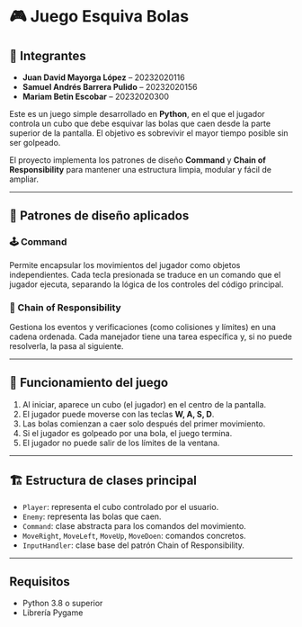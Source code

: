 # 🎮 Juego Esquiva Bolas

## 👥 Integrantes

- **Juan David Mayorga López** – 20232020116
- **Samuel Andrés Barrera Pulido** – 20232020156
- **Mariam Betin Escobar** – 20232020300

Este es un juego simple desarrollado en **Python**, en el que el jugador controla un cubo que debe esquivar las bolas que caen desde la parte superior de la pantalla.
El objetivo es sobrevivir el mayor tiempo posible sin ser golpeado.

El proyecto implementa los patrones de diseño **Command** y **Chain of Responsibility** para mantener una estructura limpia, modular y fácil de ampliar.

---

## 🧩 Patrones de diseño aplicados

### 🕹️ Command

Permite encapsular los movimientos del jugador como objetos independientes.
Cada tecla presionada se traduce en un comando que el jugador ejecuta, separando la lógica de los controles del código principal.

### 🔗 Chain of Responsibility

Gestiona los eventos y verificaciones (como colisiones y límites) en una cadena ordenada.
Cada manejador tiene una tarea específica y, si no puede resolverla, la pasa al siguiente.

---

## 🧠 Funcionamiento del juego

1. Al iniciar, aparece un cubo (el jugador) en el centro de la pantalla.
2. El jugador puede moverse con las teclas **W, A, S, D**.
3. Las bolas comienzan a caer solo después del primer movimiento.
4. Si el jugador es golpeado por una bola, el juego termina.
5. El jugador no puede salir de los límites de la ventana.

---

## 🏗️ Estructura de clases principal

* `Player`: representa el cubo controlado por el usuario.
* `Enemy`: representa las bolas que caen.
* `Command`: clase abstracta para los comandos del movimiento.
* `MoveRight`, `MoveLeft`, `MoveUp`, `MoveDoen`: comandos concretos.
* `InputHandler`: clase base del patrón Chain of Responsibility.

---

## Requisitos
* Python 3.8 o superior
* Librería Pygame
